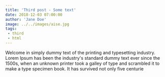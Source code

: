 ```yaml
---
title: 'Third post - Some text'
date: 2018-12-03 07:00:00
author: 'Jane Doe'
image: ../../images/aise.jpg
tags:
 - third
 - html
---
```


Welcome in simply dummy text of the printing and typesetting industry. Lorem Ipsum has been the industry's standard dummy text ever since the 1500s, when an unknown printer took a galley of type and scrambled it to make a type specimen book. It has survived not only five centurie
